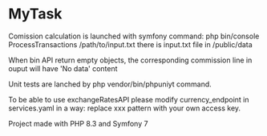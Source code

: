 # MyTask

Comission calculation is launched with symfony command:
php bin/console ProcessTransactions /path/to/input.txt
there is input.txt file in /public/data

When bin API return empty objects, the corresponding commission line in ouput will have 'No data' content

Unit tests are lanched by php vendor/bin/phpuniyt command.

To be able to use exchangeRatesAPI please modify
currency_endpoint in services.yaml in a way:
replace xxx pattern with your own access key.

Project made with PHP 8.3 and Symfony 7
